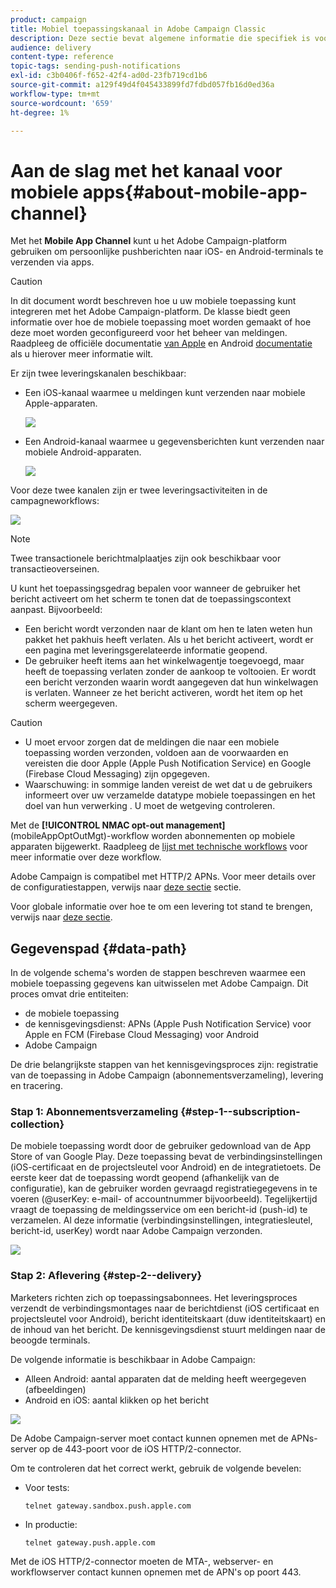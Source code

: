 ```yaml
---
product: campaign
title: Mobiel toepassingskanaal in Adobe Campaign Classic
description: Deze sectie bevat algemene informatie die specifiek is voor het mobiele toepassingskanaal in Adobe Campaign Classic.
audience: delivery
content-type: reference
topic-tags: sending-push-notifications
exl-id: c3b0406f-f652-42f4-ad0d-23fb719cd1b6
source-git-commit: a129f49d4f045433899fd7fdbd057fb16d0ed36a
workflow-type: tm+mt
source-wordcount: '659'
ht-degree: 1%

---
```


# Aan de slag met het kanaal voor mobiele apps{#about-mobile-app-channel}

Met het **Mobile App Channel** kunt u het Adobe Campaign-platform gebruiken om persoonlijke pushberichten naar iOS- en Android-terminals te verzenden via apps.

>[!CAUTION]
>
>In dit document wordt beschreven hoe u uw mobiele toepassing kunt integreren met het Adobe Campaign-platform. De klasse biedt geen informatie over hoe de mobiele toepassing moet worden gemaakt of hoe deze moet worden geconfigureerd voor het beheer van meldingen. Raadpleeg de officiële documentatie [van Apple](https://developer.apple.com/) en Android [documentatie](https://developer.android.com/index.html) als u hierover meer informatie wilt.

Er zijn twee leveringskanalen beschikbaar:

* Een iOS-kanaal waarmee u meldingen kunt verzenden naar mobiele Apple-apparaten.

   ![](assets/nmac_intro_2.png)

* Een Android-kanaal waarmee u gegevensberichten kunt verzenden naar mobiele Android-apparaten.

   ![](assets/nmac_intro_1.png)

Voor deze twee kanalen zijn er twee leveringsactiviteiten in de campagneworkflows:

![](assets/nmac_intro_3.png)


>[!NOTE]
>
>Twee transactionele berichtmalplaatjes zijn ook beschikbaar voor transactieoverseinen.

U kunt het toepassingsgedrag bepalen voor wanneer de gebruiker het bericht activeert om het scherm te tonen dat de toepassingscontext aanpast. Bijvoorbeeld:

* Een bericht wordt verzonden naar de klant om hen te laten weten hun pakket het pakhuis heeft verlaten. Als u het bericht activeert, wordt er een pagina met leveringsgerelateerde informatie geopend.
* De gebruiker heeft items aan het winkelwagentje toegevoegd, maar heeft de toepassing verlaten zonder de aankoop te voltooien. Er wordt een bericht verzonden waarin wordt aangegeven dat hun winkelwagen is verlaten. Wanneer ze het bericht activeren, wordt het item op het scherm weergegeven.

>[!CAUTION]
>
>* U moet ervoor zorgen dat de meldingen die naar een mobiele toepassing worden verzonden, voldoen aan de voorwaarden en vereisten die door Apple (Apple Push Notification Service) en Google (Firebase Cloud Messaging) zijn opgegeven.
>* Waarschuwing: in sommige landen vereist de wet dat u de gebruikers informeert over uw verzamelde datatype mobiele toepassingen en het doel van hun verwerking . U moet de wetgeving controleren.


Met de **[!UICONTROL NMAC opt-out management]** (mobileAppOptOutMgt)-workflow worden abonnementen op mobiele apparaten bijgewerkt. Raadpleeg de [lijst met technische workflows](../../workflow/using/about-technical-workflows.md) voor meer informatie over deze workflow.

Adobe Campaign is compatibel met HTTP/2 APNs. Voor meer details over de configuratiestappen, verwijs naar [deze sectie](configuring-the-mobile-application.md) sectie.

Voor globale informatie over hoe te om een levering tot stand te brengen, verwijs naar [deze sectie](steps-about-delivery-creation-steps.md).

## Gegevenspad {#data-path}

In de volgende schema&#39;s worden de stappen beschreven waarmee een mobiele toepassing gegevens kan uitwisselen met Adobe Campaign. Dit proces omvat drie entiteiten:

* de mobiele toepassing
* de kennisgevingsdienst: APNs (Apple Push Notification Service) voor Apple en FCM (Firebase Cloud Messaging) voor Android
* Adobe Campaign

De drie belangrijkste stappen van het kennisgevingsproces zijn: registratie van de toepassing in Adobe Campaign (abonnementsverzameling), levering en tracering.

### Stap 1: Abonnementsverzameling {#step-1--subscription-collection}

De mobiele toepassing wordt door de gebruiker gedownload van de App Store of van Google Play. Deze toepassing bevat de verbindingsinstellingen (iOS-certificaat en de projectsleutel voor Android) en de integratietoets. De eerste keer dat de toepassing wordt geopend (afhankelijk van de configuratie), kan de gebruiker worden gevraagd registratiegegevens in te voeren (@userKey: e-mail- of accountnummer bijvoorbeeld). Tegelijkertijd vraagt de toepassing de meldingsservice om een bericht-id (push-id) te verzamelen. Al deze informatie (verbindingsinstellingen, integratiesleutel, bericht-id, userKey) wordt naar Adobe Campaign verzonden.

![](assets/nmac_register_view.png)

### Stap 2: Aflevering {#step-2--delivery}

Marketers richten zich op toepassingsabonnees. Het leveringsproces verzendt de verbindingsmontages naar de berichtdienst (iOS certificaat en projectsleutel voor Android), bericht identiteitskaart (duw identiteitskaart) en de inhoud van het bericht. De kennisgevingsdienst stuurt meldingen naar de beoogde terminals.

De volgende informatie is beschikbaar in Adobe Campaign:

* Alleen Android: aantal apparaten dat de melding heeft weergegeven (afbeeldingen)
* Android en iOS: aantal klikken op het bericht

![](assets/nmac_delivery_view.png)

De Adobe Campaign-server moet contact kunnen opnemen met de APNs-server op de 443-poort voor de iOS HTTP/2-connector.

Om te controleren dat het correct werkt, gebruik de volgende bevelen:

* Voor tests:

   ```
   telnet gateway.sandbox.push.apple.com
   ```

* In productie:

   ```
   telnet gateway.push.apple.com
   ```

Met de iOS HTTP/2-connector moeten de MTA-, webserver- en workflowserver contact kunnen opnemen met de APN&#39;s op poort 443.
